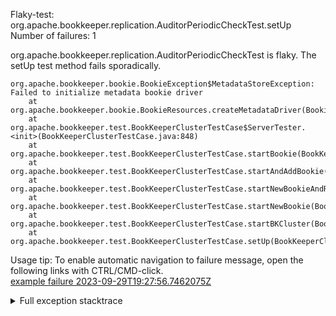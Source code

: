         
Flaky-test: org.apache.bookkeeper.replication.AuditorPeriodicCheckTest.setUp
Number of failures: 1

org.apache.bookkeeper.replication.AuditorPeriodicCheckTest is flaky. The setUp test method fails sporadically.

```
org.apache.bookkeeper.bookie.BookieException$MetadataStoreException: Failed to initialize metadata bookie driver
	at org.apache.bookkeeper.bookie.BookieResources.createMetadataDriver(BookieResources.java:61)
	at org.apache.bookkeeper.test.BookKeeperClusterTestCase$ServerTester.<init>(BookKeeperClusterTestCase.java:848)
	at org.apache.bookkeeper.test.BookKeeperClusterTestCase.startBookie(BookKeeperClusterTestCase.java:673)
	at org.apache.bookkeeper.test.BookKeeperClusterTestCase.startAndAddBookie(BookKeeperClusterTestCase.java:653)
	at org.apache.bookkeeper.test.BookKeeperClusterTestCase.startNewBookieAndReturnAddress(BookKeeperClusterTestCase.java:642)
	at org.apache.bookkeeper.test.BookKeeperClusterTestCase.startNewBookie(BookKeeperClusterTestCase.java:635)
	at org.apache.bookkeeper.test.BookKeeperClusterTestCase.startBKCluster(BookKeeperClusterTestCase.java:263)
	at org.apache.bookkeeper.test.BookKeeperClusterTestCase.setUp(BookKeeperClusterTestCase.java:177)
```

Usage tip: To enable automatic navigation to failure message, open the following links with CTRL/CMD-click.  
[example failure 2023-09-29T19:27:56.7462075Z](https://github.com/apache/pulsar/actions/runs/6354520087/job/17265228197#step:9:1988)  


<details>
<summary>Full exception stacktrace</summary>
<code><pre>
org.apache.bookkeeper.bookie.BookieException$MetadataStoreException: Failed to initialize metadata bookie driver
	at org.apache.bookkeeper.bookie.BookieResources.createMetadataDriver(BookieResources.java:61)
	at org.apache.bookkeeper.test.BookKeeperClusterTestCase$ServerTester.<init>(BookKeeperClusterTestCase.java:848)
	at org.apache.bookkeeper.test.BookKeeperClusterTestCase.startBookie(BookKeeperClusterTestCase.java:673)
	at org.apache.bookkeeper.test.BookKeeperClusterTestCase.startAndAddBookie(BookKeeperClusterTestCase.java:653)
	at org.apache.bookkeeper.test.BookKeeperClusterTestCase.startNewBookieAndReturnAddress(BookKeeperClusterTestCase.java:642)
	at org.apache.bookkeeper.test.BookKeeperClusterTestCase.startNewBookie(BookKeeperClusterTestCase.java:635)
	at org.apache.bookkeeper.test.BookKeeperClusterTestCase.startBKCluster(BookKeeperClusterTestCase.java:263)
	at org.apache.bookkeeper.test.BookKeeperClusterTestCase.setUp(BookKeeperClusterTestCase.java:177)
	at org.apache.bookkeeper.test.BookKeeperClusterTestCase.setUp(BookKeeperClusterTestCase.java:162)
	at org.apache.bookkeeper.replication.AuditorPeriodicCheckTest.setUp(AuditorPeriodicCheckTest.java:103)
	at java.base/jdk.internal.reflect.NativeMethodAccessorImpl.invoke0(Native Method)
	at java.base/jdk.internal.reflect.NativeMethodAccessorImpl.invoke(NativeMethodAccessorImpl.java:77)
	at java.base/jdk.internal.reflect.DelegatingMethodAccessorImpl.invoke(DelegatingMethodAccessorImpl.java:43)
	at java.base/java.lang.reflect.Method.invoke(Method.java:568)
	at org.testng.internal.invokers.MethodInvocationHelper.invokeMethod(MethodInvocationHelper.java:139)
	at org.testng.internal.invokers.MethodInvocationHelper.invokeMethodConsideringTimeout(MethodInvocationHelper.java:69)
	at org.testng.internal.invokers.ConfigInvoker.invokeConfigurationMethod(ConfigInvoker.java:361)
	at org.testng.internal.invokers.ConfigInvoker.invokeConfigurations(ConfigInvoker.java:296)
	at org.testng.internal.invokers.TestInvoker.runConfigMethods(TestInvoker.java:823)
	at org.testng.internal.invokers.TestInvoker.invokeMethod(TestInvoker.java:590)
	at org.testng.internal.invokers.TestInvoker.invokeTestMethod(TestInvoker.java:221)
	at org.testng.internal.invokers.MethodRunner.runInSequence(MethodRunner.java:50)
	at org.testng.internal.invokers.TestInvoker$MethodInvocationAgent.invoke(TestInvoker.java:969)
	at org.testng.internal.invokers.TestInvoker.invokeTestMethods(TestInvoker.java:194)
	at org.testng.internal.invokers.TestMethodWorker.invokeTestMethods(TestMethodWorker.java:148)
	at org.testng.internal.invokers.TestMethodWorker.run(TestMethodWorker.java:128)
	at java.base/java.util.ArrayList.forEach(ArrayList.java:1511)
	at org.testng.TestRunner.privateRun(TestRunner.java:829)
	at org.testng.TestRunner.run(TestRunner.java:602)
	at org.testng.SuiteRunner.runTest(SuiteRunner.java:437)
	at org.testng.SuiteRunner.runSequentially(SuiteRunner.java:431)
	at org.testng.SuiteRunner.privateRun(SuiteRunner.java:391)
	at org.testng.SuiteRunner.run(SuiteRunner.java:330)
	at org.testng.SuiteRunnerWorker.runSuite(SuiteRunnerWorker.java:52)
	at org.testng.SuiteRunnerWorker.run(SuiteRunnerWorker.java:95)
	at org.testng.TestNG.runSuitesSequentially(TestNG.java:1256)
	at org.testng.TestNG.runSuitesLocally(TestNG.java:1176)
	at org.testng.TestNG.runSuites(TestNG.java:1099)
	at org.testng.TestNG.run(TestNG.java:1067)
	at org.apache.maven.surefire.testng.TestNGExecutor.run(TestNGExecutor.java:155)
	at org.apache.maven.surefire.testng.TestNGDirectoryTestSuite.executeSingleClass(TestNGDirectoryTestSuite.java:102)
	at org.apache.maven.surefire.testng.TestNGDirectoryTestSuite.executeLazy(TestNGDirectoryTestSuite.java:117)
	at org.apache.maven.surefire.testng.TestNGDirectoryTestSuite.execute(TestNGDirectoryTestSuite.java:86)
	at org.apache.maven.surefire.testng.TestNGProvider.invoke(TestNGProvider.java:137)
	at org.apache.maven.surefire.booter.ForkedBooter.runSuitesInProcess(ForkedBooter.java:385)
	at org.apache.maven.surefire.booter.ForkedBooter.execute(ForkedBooter.java:162)
	at org.apache.maven.surefire.booter.ForkedBooter.run(ForkedBooter.java:507)
	at org.apache.maven.surefire.booter.ForkedBooter.main(ForkedBooter.java:495)
Caused by: org.apache.bookkeeper.meta.exceptions.MetadataException: Failed to create zookeeper client to localhost:44019
	at org.apache.bookkeeper.meta.zk.ZKMetadataDriverBase.initialize(ZKMetadataDriverBase.java:235)
	at org.apache.bookkeeper.meta.zk.ZKMetadataBookieDriver.initialize(ZKMetadataBookieDriver.java:55)
	at org.apache.bookkeeper.bookie.BookieResources.createMetadataDriver(BookieResources.java:58)
	... 47 more
Caused by: org.apache.zookeeper.KeeperException$ConnectionLossException: KeeperErrorCode = ConnectionLoss
	at org.apache.zookeeper.KeeperException.create(KeeperException.java:102)
	at org.apache.bookkeeper.zookeeper.ZooKeeperWatcherBase.waitForConnection(ZooKeeperWatcherBase.java:159)
	at org.apache.bookkeeper.zookeeper.ZooKeeperClient$Builder.build(ZooKeeperClient.java:260)
	at org.apache.bookkeeper.meta.zk.ZKMetadataDriverBase.initialize(ZKMetadataDriverBase.java:215)
	... 49 more

</pre></code>
</details>

